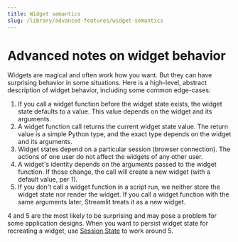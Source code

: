 ```yaml
---
title: Widget semantics
slug: /library/advanced-features/widget-semantics
---
```


# Advanced notes on widget behavior

Widgets are magical and often work how you want. But they can have surprising behavior in some situations. Here is a high-level, abstract description of widget behavior, including some common edge-cases:

1. If you call a widget function before the widget state exists, the widget state defaults to a value. This value depends on the widget and its arguments.
2. A widget function call returns the current widget state value. The return value is a simple Python type, and the exact type depends on the widget and its arguments.
3. Widget states depend on a particular session (browser connection). The actions of one user do not affect the widgets of any other user.
4. A widget's identity depends on the arguments passed to the widget function. If those change, the call will create a new widget (with a default value, per 1).
5. If you don't call a widget function in a script run, we neither store the widget state nor render the widget. If you call a widget function with the same arguments later, Streamlit treats it as a new widget.

4 and 5 are the most likely to be surprising and may pose a problem for some application designs. When you want to persist widget state for recreating a widget, use [Session State](/library/api-reference/session-state) to work around 5.
